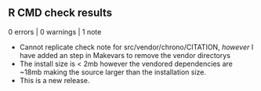 ## R CMD check results

0 errors | 0 warnings | 1 note

* Cannot replicate check note for src/vendor/chrono/CITATION, _however_ I have added an step in Makevars to remove the vendor directorys
* The install size is < 2mb however the vendored dependencies are ~18mb making the source larger than the installation size.
* This is a new release.
